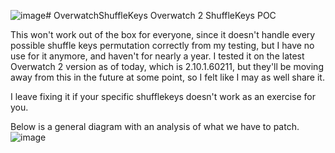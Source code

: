 ![image](https://github.com/Relyze/OverwatchShuffleKeys/assets/43044221/026c4be9-04da-47b4-9060-87d1d203cf56)# OverwatchShuffleKeys
Overwatch 2 ShuffleKeys POC

This won't work out of the box for everyone, since it doesn't handle every possible shuffle keys permutation correctly from my testing, but I have no use for it anymore, and haven't for nearly a year.
I tested it on the latest Overwatch 2 version as of today, which is 2.10.1.60211, but they'll be moving away from this in the future at some point, so I felt like I may as well share it.

I leave fixing it if your specific shufflekeys doesn't work as an exercise for you.

Below is a general diagram with an analysis of what we have to patch.
![image](https://github.com/Relyze/OverwatchShuffleKeys/assets/43044221/86a3a19d-6f60-457c-bd48-31830e4c0bde)
